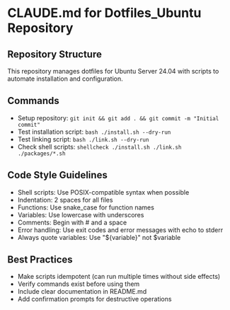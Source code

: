 # CLAUDE.md for Dotfiles_Ubuntu Repository

## Repository Structure
This repository manages dotfiles for Ubuntu Server 24.04 with scripts to automate installation and configuration.

## Commands
- Setup repository: `git init && git add . && git commit -m "Initial commit"`
- Test installation script: `bash ./install.sh --dry-run`
- Test linking script: `bash ./link.sh --dry-run`
- Check shell scripts: `shellcheck ./install.sh ./link.sh ./packages/*.sh`

## Code Style Guidelines
- Shell scripts: Use POSIX-compatible syntax when possible
- Indentation: 2 spaces for all files
- Functions: Use snake_case for function names
- Variables: Use lowercase with underscores
- Comments: Begin with # and a space
- Error handling: Use exit codes and error messages with echo to stderr
- Always quote variables: Use "${variable}" not $variable

## Best Practices
- Make scripts idempotent (can run multiple times without side effects)
- Verify commands exist before using them
- Include clear documentation in README.md
- Add confirmation prompts for destructive operations